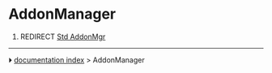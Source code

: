 # AddonManager
1.  REDIRECT [Std AddonMgr](Std_AddonMgr.md)



---
⏵ [documentation index](../README.md) > AddonManager
